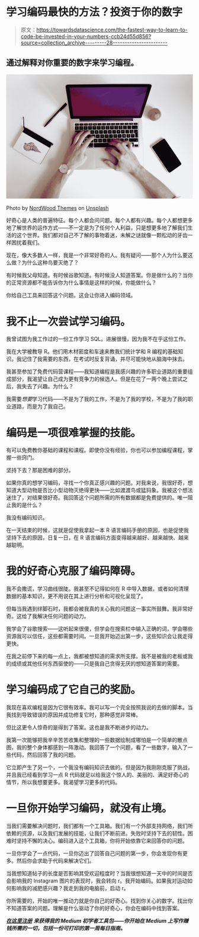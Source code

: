 # 学习编码最快的方法？投资于你的数字

> 原文：<https://towardsdatascience.com/the-fastest-way-to-learn-to-code-be-invested-in-your-numbers-ccb24d55d856?source=collection_archive---------28----------------------->

## 通过解释对你重要的数字来学习编程。

![](img/e2a6d0eb9211149e00d3b70031ed9f67.png)

Photo by [NordWood Themes](https://unsplash.com/@nordwood?utm_source=medium&utm_medium=referral) on [Unsplash](https://unsplash.com?utm_source=medium&utm_medium=referral)

好奇心是人类的普遍特征。每个人都会问问题。每个人都有兴趣。每个人都想更多地了解世界的运作方式——不一定是为了任何个人利益，只是想更多地了解我们生活的这个世界。我们都对自己不了解的事物着迷，未解之谜就像一颗松动的牙齿一样困扰着我们。

现在，像大多数人一样，我是一个非常好奇的人。我有疑问——那个人为什么要这么做？为什么这种鸟要灭绝了？

有时候我父母知道。有时候谷歌知道。有时候没人知道答案。你是做什么的？当你的正常资源都不能告诉你为什么事情是这样的时候，你能做什么？

你给自己工具来回答这个问题。这会让你进入编码领域。

# 我不止一次尝试学习编码。

我曾试图为我工作过的一份工作学习 SQL。进展很慢，因为我不在乎这份工作。

我在大学被教导 R。他们用木材密度和车速来教我们统计学和 R 编程的基础知识。我记住了我需要的东西，在考试时反复背诵，并尽可能快地从脑海中抹去。

我甚至参加了免费代码营课程——我知道编程是我感兴趣的许多职业道路的重要组成部分，我渴望让自己成为更有竞争力的候选人。但是在花了一两个晚上尝试之后，我失去了兴趣。为什么？

我需要*想要*学习代码——不是为了我的工作，不是为了我的学校，不是为了我的职业道路，而是为了我自己。

# 编码是一项很难掌握的技能。

有可以免费教你基础的课程和课程。即使你没有经验，你也可以参加编程课程，掌握一些窍门。

坚持下去？那是困难的部分。

如果你真的想学习编码，寻找一个你真正感兴趣的问题。对我来说，我很好奇，想知道大型动物是否比小型动物灭绝得更快——比如渡渡鸟或猛犸象。我被这个想法迷住了，对结果很好奇。我回答这个问题所需的所有数据都是免费提供的。唯一阻止我的是什么？

我没有编码知识。

在一天结束的时候，这就是促使我拿起一本 R 语言编码手册的原因，也是促使我坚持下去的原因，日复一日，在 R 语言编码方面变得越来越好、越来越快、越来越聪明。

# 我的好奇心克服了编码障碍。

我不会撒谎，学习曲线很陡。我甚至不记得如何在 R 中导入数据，或者如何清理数据的基本知识，更不用说在其上进行分析和可视化呈现了。

但每当我遇到绊脚石时，我都会被我真的关心我的问题这一事实所鼓舞。我非常好奇。这给了我解决任何问题的动力。

我学会了谷歌搜索——这听起来很傻，但学会在搜索栏中输入正确的词，学会哪些资源我可以信任，这些都需要时间。一旦我开始迈出第一步，这些知识会让我走得更快。

在我之前停下来的每一点上，我都被想知道的需求所支撑。我不是被我的老板或我的成绩或其他任何东西驱使的——只是我自己贪得无厌的想知道答案的需要。

# 学习编码成了它自己的奖励。

我现在喜欢编程是因为它很有效率。我可以写一个完全按照我说的去做的脚本。当我找到导致错误的原因并成功修复它时，那种感觉非常棒。

但比这更令人惊奇的是得到了答案。这也是我不断进步的动力。

我第一次能够把我辛辛苦苦收集和整理的一些数据绘制成哪怕是一个简单的散点图，我的整个身体都感到一阵激动。我回答了一个问题，看了一些数字，输入了一些代码，然后回答了我的问题。

它立即产生了另一个，一个我没有编码知识去做的。但是因为我刚刚克服了挑战，并且我已经看到学习一点 R 代码就足以给我这个惊人的、美丽的、满足好奇心的情节，所以我想要更多。我渴望学习更多的代码。

# 一旦你开始学习编码，就没有止境。

当我们需要解决问题时，我们都有一个工具箱。我们有一个外部支持网络，我们所依赖的资源，以及我们发展的技能，让我们不断前进。失败时坚持下去的韧性。困难时坚持不懈的决心。编码进入这个工具箱，你将开始依靠它来回答你的问题。

一旦你学会了一点代码，一旦你迈出了回答自己问题的第一步，你会发现你有更多。然后你会求助于代码来解决它们。

当我想知道帖子的长度是否影响其受欢迎程度时？当我很想知道一天中的时间是否会影响我的 Instagram 图片的表现时，我会转向 r。我开始编码。如果我对运动如何影响我的减肥感兴趣？我走到我的电脑前，启动 r。

你所需要的，开始的唯一推动力就是你自己的好奇心。找到你关心的数字。找出你不知道答案的问题。理解是什么驱动了你的好奇心，你会在编码中找到答案。

[***在这里注册***](https://pages.convertkit.com/5c16125d05/d8525b7f1e) ***来获得我的 Medium 初学者工具包——你开始在 Medium 上写作赚钱所需的一切，包括一份可打印的第一周每日指南。***